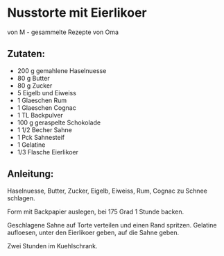 Nusstorte mit Eierlikoer
===
von M - gesammelte Rezepte von Oma

Zutaten:
---
- 200 g gemahlene Haselnuesse
- 80 g Butter
- 80 g Zucker
- 5  Eigelb und Eiweiss
- 1 Glaeschen Rum
- 1 Glaeschen Cognac
- 1 TL Backpulver
- 100 g geraspelte Schokolade
- 1 1/2 Becher Sahne
- 1 Pck Sahnesteif
- 1  Gelatine
- 1/3 Flasche Eierlikoer

Anleitung:
---
 Haselnuesse, Butter, Zucker, Eigelb, Eiweiss, Rum, Cognac zu Schnee schlagen.

Form mit Backpapier auslegen, bei 175 Grad 1 Stunde backen.

Geschlagene Sahne auf Torte verteilen und einen Rand spritzen. Gelatine aufloesen, unter den Eierlikoer geben, auf die Sahne geben.

Zwei Stunden im Kuehlschrank. 